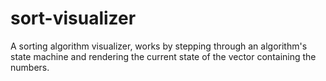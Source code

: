 # sort-visualizer
A sorting algorithm visualizer, works by stepping through an algorithm's state machine and rendering the current state of the vector containing the numbers.
